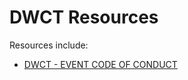 # DWCT Resources

Resources include:

- [DWCT - EVENT CODE OF CONDUCT](assets/DWCT_EVENT-CODE-OF-CONDUCT.pdf)
